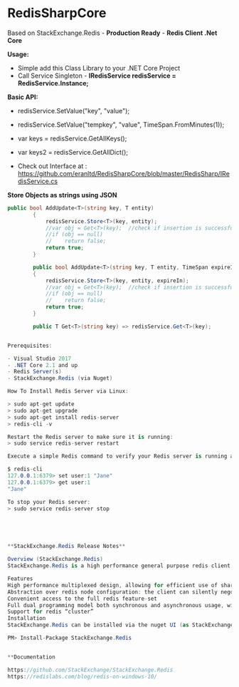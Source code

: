 # RedisSharpCore  
Based on StackExchange.Redis - **Production Ready** - **Redis Client .Net Core**  

**Usage:**    
- Simple add this Class Library to your .NET Core Project
- Call Service Singleton - **IRedisService redisService = RedisService.Instance;**


**Basic API:**     
- redisService.SetValue("key", "value");  
- redisService.SetValue("tempkey", "value", TimeSpan.FromMinutes(1));    

- var keys = redisService.GetAllKeys();  
- var keys2 = redisService.GetAllDict();    

- Check out Interface at : https://github.com/eranltd/RedisSharpCore/blob/master/RedisSharp/IRedisService.cs  

**Store Objects as strings using JSON**  
```csharp
public bool AddUpdate<T>(string key, T entity)  
        {  
            redisService.Store<T>(key, entity);  
            //var obj = Get<T>(key);  //check if insertion is successful  
            //if (obj == null)  
            //    return false;  
            return true;  
        }  

        public bool AddUpdate<T>(string key, T entity, TimeSpan expireIn)  
        {  
            redisService.Store<T>(key, entity, expireIn);  
            //var obj = Get<T>(key);  //check if insertion is successful  
            //if (obj == null)  
            //    return false;  
            return true;  
        }  

        public T Get<T>(string key) => redisService.Get<T>(key);   


Prerequisites:  

- Visual Studio 2017  
- .NET Core 2.1 and up  
- Redis Server(s)  
- StackExchange.Redis (via Nuget)  

How To Install Redis Server via Linux:  

> sudo apt-get update  
> sudo apt-get upgrade  
> sudo apt-get install redis-server  
> redis-cli -v  

Restart the Redis server to make sure it is running:  
> sudo service redis-server restart  

Execute a simple Redis command to verify your Redis server is running and available:  

$ redis-cli   
127.0.0.1:6379> set user:1 "Jane"  
127.0.0.1:6379> get user:1  
"Jane"  

To stop your Redis server:  
> sudo service redis-server stop  





**StackExchange.Redis Release Notes**

Overview (StackExchange.Redis)
StackExchange.Redis is a high performance general purpose redis client for .NET languages (C# etc). It is the logical successor to BookSleeve, and is the client developed-by (and used-by) Stack Exchange for busy sites like Stack Overflow.

Features
High performance multiplexed design, allowing for efficient use of shared connections from multiple calling threads
Abstraction over redis node configuration: the client can silently negotiate multiple redis servers for robustness and availability
Convenient access to the full redis feature-set
Full dual programming model both synchronous and asynchronous usage, without requiring “sync over async” usage of the TPL
Support for redis “cluster”
Installation
StackExchange.Redis can be installed via the nuget UI (as StackExchange.Redis), or via the nuget package manager console:

PM> Install-Package StackExchange.Redis


**Documentation

https://github.com/StackExchange/StackExchange.Redis
https://redislabs.com/blog/redis-on-windows-10/
